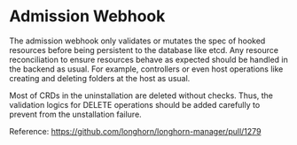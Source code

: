# Admission Webhook

The admission webhook only validates or mutates the spec of hooked resources
before being persistent to the database like etcd. Any resource reconciliation
to ensure resources behave as expected should be handled in the backend as usual.
For example, controllers or even host operations like creating and deleting
folders at the host as usual.

Most of CRDs in the uninstallation are deleted without checks. Thus, the validation
logics for DELETE operations should be added carefully to prevent from the
unstallation failure.

Reference: https://github.com/longhorn/longhorn-manager/pull/1279

